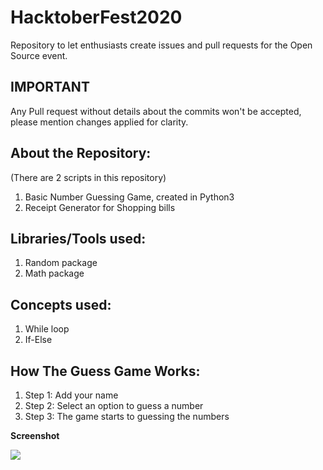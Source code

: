 # HacktoberFest2020
Repository to let enthusiasts create issues and pull requests for the Open Source event.

## IMPORTANT
Any Pull request without details about the commits won't be accepted, please mention changes applied for clarity. 

## About the Repository:
(There are 2 scripts in this repository)
1) Basic Number Guessing Game, created in Python3
2) Receipt Generator for Shopping bills
 
## Libraries/Tools used:
1) Random package
2) Math package

## Concepts used:
1) While loop
2) If-Else

## How The Guess Game Works:
1) Step 1: Add your name   
2) Step 2: Select an option to guess a number   
3) Step 3: The game starts to guessing the numbers   

**Screenshot**

![](images/game.jpg)
